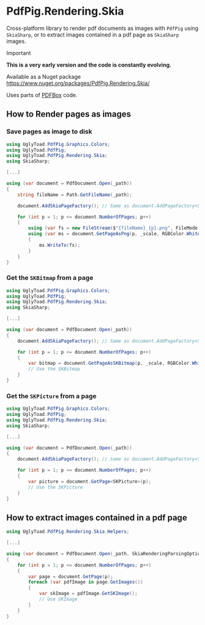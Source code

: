 # PdfPig.Rendering.Skia

Cross-platform library to render pdf documents as images with `PdfPig` using `SkiaSharp`, or to extract images contained in a pdf page as `SkiaSharp` images.

> [!IMPORTANT]
> **This is a very early version and the code is constantly evolving.**

Available as a Nuget package https://www.nuget.org/packages/PdfPig.Rendering.Skia/

Uses parts of [PDFBox](https://github.com/apache/pdfbox) code.

## How to Render pages as images
### Save pages as image to disk
```csharp
using UglyToad.PdfPig.Graphics.Colors;
using UglyToad.PdfPig;
using UglyToad.PdfPig.Rendering.Skia;
using SkiaSharp;

[...]

using (var document = PdfDocument.Open(_path))
{
	string fileName = Path.GetFileName(_path);

	document.AddSkiaPageFactory(); // Same as document.AddPageFactory<SKPicture, SkiaPageFactory>()

	for (int p = 1; p <= document.NumberOfPages; p++)
	{
		using (var fs = new FileStream($"{fileName}_{p}.png", FileMode.Create))
		using (var ms = document.GetPageAsPng(p, _scale, RGBColor.White))
		{
			ms.WriteTo(fs);
		}
	}
}
```

### Get the `SKBitmap` from a page
```csharp
using UglyToad.PdfPig.Graphics.Colors;
using UglyToad.PdfPig;
using UglyToad.PdfPig.Rendering.Skia;
using SkiaSharp;

[...]

using (var document = PdfDocument.Open(_path))
{
	document.AddSkiaPageFactory(); // Same as document.AddPageFactory<SKPicture, SkiaPageFactory>()

	for (int p = 1; p <= document.NumberOfPages; p++)
	{
		var bitmap = document.GetPageAsSKBitmap(p, _scale, RGBColor.White);
		// Use the SKBitmap
	}
}
```

### Get the `SKPicture` from a page
```csharp
using UglyToad.PdfPig.Graphics.Colors;
using UglyToad.PdfPig;
using UglyToad.PdfPig.Rendering.Skia;
using SkiaSharp;

[...]

using (var document = PdfDocument.Open(_path))
{
	document.AddSkiaPageFactory(); // Same as document.AddPageFactory<SKPicture, SkiaPageFactory>()

	for (int p = 1; p <= document.NumberOfPages; p++)
	{
		var picture = document.GetPage<SKPicture>(p);
		// Use the SKPicture
	}
}
```
## How to extract images contained in a pdf page
```csharp
using UglyToad.PdfPig.Rendering.Skia.Helpers;

[...]

using (var document = PdfDocument.Open(_path, SkiaRenderingParsingOptions.Instance))
{
	for (int p = 1; p <= document.NumberOfPages; p++)
	{
		var page = document.GetPage(p);
		foreach (var pdfImage in page.GetImages())
		{
			var skImage = pdfImage.GetSKImage();			
			// Use SKImage
		}
	}
}
```

